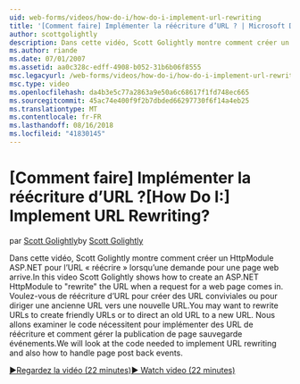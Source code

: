 ```yaml
---
uid: web-forms/videos/how-do-i/how-do-i-implement-url-rewriting
title: '[Comment faire] Implémenter la réécriture d’URL ? | Microsoft Docs'
author: scottgolightly
description: Dans cette vidéo, Scott Golightly montre comment créer un HttpModule ASP.NET pour l’URL 'réécrire » lorsqu’une demande pour une page web arrive. Vous pouvez souhaiter réécrire...
ms.author: riande
ms.date: 07/01/2007
ms.assetid: aa0c328c-edff-4908-b052-31b6b06f8555
msc.legacyurl: /web-forms/videos/how-do-i/how-do-i-implement-url-rewriting
msc.type: video
ms.openlocfilehash: da4b3e5c77a2863a9e50a6c68617f1fd748ec665
ms.sourcegitcommit: 45ac74e400f9f2b7dbded66297730f6f14a4eb25
ms.translationtype: MT
ms.contentlocale: fr-FR
ms.lasthandoff: 08/16/2018
ms.locfileid: "41830145"
---
```

<a name="how-do-i-implement-url-rewriting"></a><span data-ttu-id="6f414-105">[Comment faire] Implémenter la réécriture d’URL ?</span><span class="sxs-lookup"><span data-stu-id="6f414-105">[How Do I:] Implement URL Rewriting?</span></span>
====================
<span data-ttu-id="6f414-106">par [Scott Golightly](https://github.com/scottgolightly)</span><span class="sxs-lookup"><span data-stu-id="6f414-106">by [Scott Golightly](https://github.com/scottgolightly)</span></span>

<span data-ttu-id="6f414-107">Dans cette vidéo, Scott Golightly montre comment créer un HttpModule ASP.NET pour l’URL « réécrire » lorsqu’une demande pour une page web arrive.</span><span class="sxs-lookup"><span data-stu-id="6f414-107">In this video Scott Golightly shows how to create an ASP.NET HttpModule to "rewrite" the URL when a request for a web page comes in.</span></span> <span data-ttu-id="6f414-108">Voulez-vous de réécriture d’URL pour créer des URL conviviales ou pour diriger une ancienne URL vers une nouvelle URL.</span><span class="sxs-lookup"><span data-stu-id="6f414-108">You may want to rewrite URLs to create friendly URLs or to direct an old URL to a new URL.</span></span> <span data-ttu-id="6f414-109">Nous allons examiner le code nécessitent pour implémenter des URL de réécriture et comment gérer la publication de page sauvegarde événements.</span><span class="sxs-lookup"><span data-stu-id="6f414-109">We will look at the code needed to implement URL rewriting and also how to handle page post back events.</span></span>

[<span data-ttu-id="6f414-110">&#9654;Regardez la vidéo (22 minutes)</span><span class="sxs-lookup"><span data-stu-id="6f414-110">&#9654; Watch video (22 minutes)</span></span>](https://channel9.msdn.com/Blogs/ASP-NET-Site-Videos/how-do-i-implement-url-rewriting)
